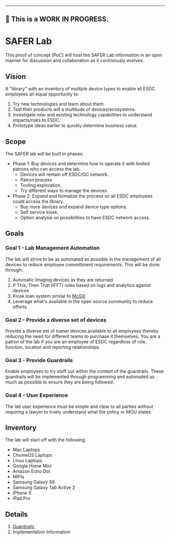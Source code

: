 ----------------------------------------------------
:construction: This is a WORK IN PROGRESS.
----------------------------------------------------

# SAFER Lab

This proof of concept (PoC) will host the SAFER Lab information in an open manner for discussion and collaboration as it continiously evolves.

## Vision

A "library" with an inventory of multiple device types to enable all ESDC employees an equal opportunity to:

1. Try new technologies and learn about them.
2. Test their products will a multitude of devices/ecosystems.
3. Investigate new and existing technology capabilities to understand impacts/risks to ESDC.
4. Prototype ideas earlier to quickly determine business value.

## Scope

The SAFER lab will be built in phases:

- Phase 1: Buy devices and determine how to operate it with limited patrons who can access the lab.
  - Devices will remain off ESDC/GC network.
  - Patron process
  - Tooling exploration.
  - Try different ways to manage the devices.
- Phase 2: Expand and formalize the process so all ESDC employees could access the library.
  - Buy more devices and expand device type options.
  - Self service kiosk.
  - Option analysis on possibilities to have ESDC network access.

## Goals

### Goal 1 - Lab Management Automation

The lab will strive to be as automated as possible in the management of all devices to reduce employee committment requirements. This will be done through:

1. Automatic Imaging devices as they are returned.
2. If This, Then That (IFFT) rules based on logs and analytics against devices
3. Kiosk loan system similar to [McGill](https://blogs.library.mcgill.ca/hsslibrary/laptop-kiosk-laptop-lending-thanks-aus/)
4. Leverage what's available in the open source community to reduce efforts.

### Goal 2 - Provide a diverse set of devices

Provide a diverse set of loaner devices available to all employees thereby reducing the need for different teams to purchase it themselves. You are a patron of the lab if you are an employee of ESDC regardless of role, function, location and reporting relationships.

### Goal 3 - Provide Guardrails

Enable employees to try stuff out within the context of the guardrails. These guardrails will be implemented through programming and automated as much as possible to ensure they are being followed.

### Goal 4 - User Experience

The lab user experience must be simple and clear to all parties without requiring a lawyer to truely understand what the policy or MOU states.

## Inventory

The lab will start off with the following:

- Mac Laptops
- ChomeOS Laptops
- Linux Laptops
- Google Home Mini
- Amazon Echo Dot
- MIFIs
- Samsung Galaxy S9
- Samsung Galaxy Tab Active 2
- iPhone X
- iPad Pro

## Details

1. [Guardrails](EN/guard/README.md)
2. Implementation Information